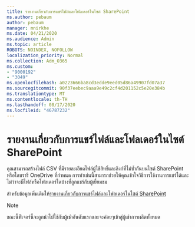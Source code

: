 ```yaml
---
title: รายงานเกี่ยวกับการแชร์ไฟล์และโฟลเดอร์ในไซต์ SharePoint
ms.author: pebaum
author: pebaum
manager: mnirkhe
ms.date: 04/21/2020
ms.audience: Admin
ms.topic: article
ROBOTS: NOINDEX, NOFOLLOW
localization_priority: Normal
ms.collection: Adm_O365
ms.custom:
- "9000192"
- "3049"
ms.openlocfilehash: a0223666ba8cd3edde9eed05d86a49907fd07a37
ms.sourcegitcommit: 90f37eebec9aaa9e49c2cf4d201152c5e20e384b
ms.translationtype: MT
ms.contentlocale: th-TH
ms.lasthandoff: 08/17/2020
ms.locfileid: "46787232"
---
```

# <a name="report-on-file-and-folder-sharing-in-sharepoint-sites"></a>รายงานเกี่ยวกับการแชร์ไฟล์และโฟลเดอร์ในไซต์ SharePoint

คุณสามารถสร้างไฟล์ CSV ที่มีรายละเอียดไฟล์ผู้ใช้สิทธิ์และลิงก์ที่ไม่ซ้ำกันบนไซต์ SharePoint หรือไลบรารี OneDrive ที่กำหนด การทำเช่นนี้สามารถช่วยให้คุณเข้าใจวิธีการใช้งานการแชร์ได้และไม่ว่าจะมีไฟล์หรือโฟลเดอร์ใดบ้างที่ถูกแชร์กับผู้เยี่ยมชม

สำหรับข้อมูลเพิ่มเติมให้[รายงานเกี่ยวกับการแชร์ไฟล์และโฟลเดอร์ในไซต์ SharePoint](https://docs.microsoft.com/sharepoint/sharing-reports)

> [!NOTE]
> ขณะนี้ฟีเจอร์นี้จะถูกนำไปใช้กับผู้เช่าอันดับแรกและจะค่อยๆเข้าสู่ผู้เช่าการผลิตทั้งหมด